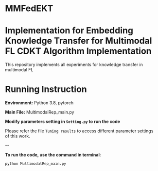 # MMFedEKT
Implementation for Embedding Knowledge Transfer for Multimodal FL
CDKT Algorithm Implementation
======

This repository implements all experiments for knowledge transfer in multimodal FL


Running Instruction
=====

**Environment:** Python 3.8, pytorch



**Main File:** MultimodalRep_main.py



**Modify parameters setting in `Setting.py` to run the code**

Please refer the file `Tuning results` to access different parameter settings of this  work.

--

**To run the code, use the command in terminal**:
```
python MultimodalRep_main.py
```










